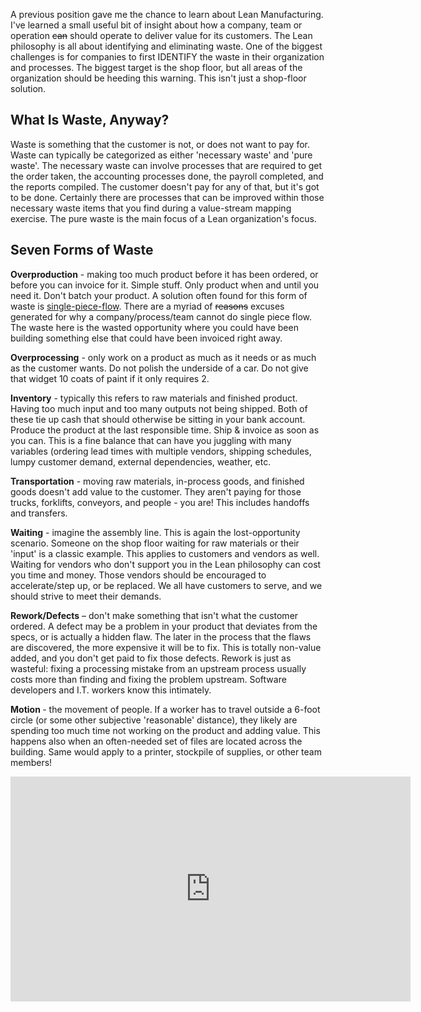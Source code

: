 <!--Title:"The Seven Forms of Waste", PublishedOn:"2009-06-10T14:03:46", Intro:"A previous position gave me the chance to learn about Lean Manufacturing. I've learned a small usefu" -->

<span>
  <p>A previous position gave me the chance to learn about Lean Manufacturing. I've learned a small useful bit of insight about how a company, team or operation <strike>can</strike> should operate to deliver value for its customers. The Lean philosophy is all about identifying and eliminating waste. One of the biggest challenges is for companies to first IDENTIFY the waste in their organization and processes. The biggest target is the shop floor, but all areas of the organization should be heeding this warning. This isn't just a shop-floor solution.</p>
  <h2>What Is Waste, Anyway?</h2>
  <p>Waste is something that the customer is not, or does not want to pay for. Waste can typically be categorized as either 'necessary waste' and 'pure waste'. The necessary waste can involve processes that are required to get the order taken, the accounting processes done, the payroll completed, and the reports compiled. The customer doesn't pay for any of that, but it's got to be done. Certainly there are processes that can be improved within those necessary waste items that you find during a value-stream mapping exercise. The pure waste is the main focus of a Lean organization's focus.</p>
  <h2>Seven Forms of Waste</h2>
  <p>
    <strong>Overproduction</strong> - making too much product before it has been ordered, or before you can invoice for it. Simple stuff. Only product when and until you need it. Don't batch your product. A solution often found for this form of waste is <a href="http://www.leanmanufacturingconcepts.com/WIPVsSinglePieceFlow.htm" target="_blank">single-piece-flow</a>. There are a myriad of <strike>reasons</strike> excuses generated for why a company/process/team cannot do single piece flow. The waste here is the wasted opportunity where you could have been building something else that could have been invoiced right away.</p>
  <p>
    <strong>Overprocessing</strong>  - only work on a product as much as it needs or as much as the customer wants. Do not polish the underside of a car. Do not give that widget 10 coats of paint if it only requires 2. </p>
  <p>
    <strong>Inventory</strong> - typically this refers to raw materials and finished product. Having too much input and too many outputs not being shipped. Both of these tie up cash that should otherwise be sitting in your bank account. Produce the product at the last responsible time. Ship &amp; invoice as soon as you can. This is a fine balance that can have you juggling with many variables (ordering lead times with multiple vendors, shipping schedules, lumpy customer demand, external dependencies, weather, etc.</p>
  <p>
    <strong>Transportation</strong> - moving raw materials, in-process goods, and finished goods doesn't add value to the customer. They aren't paying for those trucks, forklifts, conveyors, and people - you are! This includes handoffs and transfers.</p>
  <p>
    <strong>Waiting</strong> - imagine the assembly line. This is again the lost-opportunity scenario. Someone on the shop floor waiting for raw materials or their 'input' is a classic example. This applies to customers and vendors as well. Waiting for vendors who don't support you in the Lean philosophy can cost you time and money. Those vendors should be encouraged to accelerate/step up, or be replaced. We all have customers to serve, and we should strive to meet their demands.</p>
  <p>
    <strong>Rework/Defects</strong> – don't make something that isn't what the customer ordered. A defect may be a problem in your product that deviates from the specs, or is actually a hidden flaw. The later in the process that the flaws are discovered, the more expensive it will be to fix. This is totally non-value added, and you don't get paid to fix those defects. Rework is just as wasteful: fixing a processing mistake from an upstream process usually costs more than finding and fixing the problem upstream. Software developers and I.T. workers know this intimately.</p>
  <p>
    <strong>Motion </strong>- the movement of people. If a worker has to travel outside a 6-foot circle (or some other subjective 'reasonable' distance), they likely are spending too much time not working on the product and adding value. This happens also when an often-needed set of files are located across the building. Same would apply to a printer, stockpile of supplies, or other team members!</p>
  
<iframe width="640" height="360" src="https://www.youtube.com/embed/jk9vgv7cXjw?feature=player_detailpage" frameborder="0" allowfullscreen></iframe>

</span>